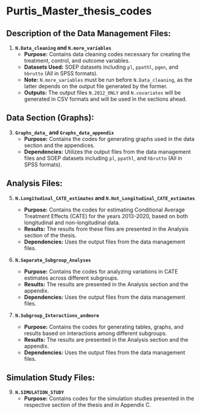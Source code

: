 # Purtis_Master_thesis_codes

## Description of the Data Management Files:

1. **`N.Data_cleaning` and `N.more_variables`**
   - **Purpose:** Contains data cleaning codes necessary for creating the treatment, control, and outcome variables.
   - **Datasets Used:** SOEP datasets including `pl`, `ppathl`, `pgen`, and `hbrutto` (All in SPSS formats).
   - **Note:** `N.more_variables` must be run before `N.Data_cleaning`, as the latter depends on the output file generated by the former.
   - **Outputs:** The output files `N.2012_ONLY` and `N.covariates` will be generated in CSV formats and will be used in the sections ahead.

## Data Section (Graphs):

3. **`Graphs_data_` and `Graphs_data_appendix`**
   - **Purpose:** Contains the codes for generating graphs used in the data section and the appendices.
   - **Dependencies:** Utilizes the output files from the data management files and SOEP datasets including `pl`, `ppathl`, and `hbrutto` (All in SPSS formats).

## Analysis Files:

5. **`N.Longitudinal_CATE_estimates` and `N.Not_Longitudinal_CATE_estimates`**
   - **Purpose:** Contains the codes for estimating Conditional Average Treatment Effects (CATE) for the years 2013-2020, based on both longitudinal and non-longitudinal data.
   - **Results:** The results from these files are presented in the Analysis section of the thesis.
   - **Dependencies:** Uses the output files from the data management files.

6. **`N.Separate_Subgroup_Analyses`**
   - **Purpose:** Contains the codes for analyzing variations in CATE estimates across different subgroups.
   - **Results:** The results are presented in the Analysis section and the appendix.
   - **Dependencies:** Uses the output files from the data management files.

7. **`N.Subgroup_Interactions_andmore`**
   - **Purpose:** Contains the codes for generating tables, graphs, and results based on interactions among different subgroups.
   - **Results:** The results are presented in the Analysis section and the appendix.
   - **Dependencies:** Uses the output files from the data management files.

## Simulation Study Files:

9. **`N.SIMULATION_STUDY`**
   - **Purpose:** Contains codes for the simulation studies presented in the respective section of the thesis and in Appendix C.


   

